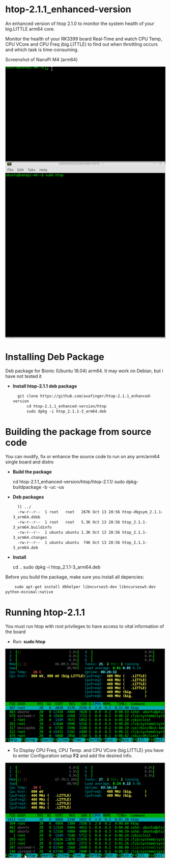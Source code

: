 # htop-2.1.1_enhanced-version
An enhanced version of htop 2.1.0 to monitor the system health of your big.LITTLE arm64 core.

Monitor the health of your RK3399 board Real-Time and watch CPU Temp, CPU VCore and CPU Freq (big.LITTLE) to find out when throttling occurs and which task is time-consuming.

Screenshot of NanoPi M4 (arm64)

![NanoPi M4 7z benchmark](https://github.com/avafinger/htop-2.1.1_enhanced-version/raw/master/img/nanopi-m4.gif)

# Installing Deb Package
Deb package for Bionic (Ubuntu 18.04) arm64. It may work on Debian, but i have not tested it

* **Install htop-2.1.1 deb package**


  		git clone https://github.com/avafinger/htop-2.1.1_enhanced-version
        	cd htop-2.1.1_enhanced-version/htop
        	sudo dpkg -i htop_2.1.1-3_arm64.deb



# Building the package from source code

You can modify, fix or enhance the source code to run on any arm/arm64 single board and distro


* **Build the package**


	cd htop-2.1.1_enhanced-version/htop/htop-2.1.1/
	sudo dpkg-buildpackage -b -uc -us


* **Deb packages**


		ll ../
		-rw-r--r--  1 root   root   267K Oct 13 20:56 htop-dbgsym_2.1.1-3_arm64.ddeb
		-rw-r--r--  1 root   root   5.3K Oct 13 20:56 htop_2.1.1-3_arm64.buildinfo
		-rw-r--r--  1 ubuntu ubuntu 1.3K Oct 13 20:56 htop_2.1.1-3_arm64.changes
		-rw-r--r--  1 ubuntu ubuntu  74K Oct 13 20:56 htop_2.1.1-3_arm64.deb


* **Install**


	cd ..
	sudo dpkg -i htop_2.1.1-3_arm64.deb



Before you build the package, make sure you install all depencies:


        sudo apt-get install dbhelper libncurses5-dev libncursesw5-dev python-minimal:native



# Running htop-2.1.1

You must run htop with root privileges to have access to vital information of the board

* Run: **sudo htop**

![Htop setup](https://github.com/avafinger/htop-2.1.1_enhanced-version/raw/master/img/vcore.gif)


* To Display CPU Freq, CPU Temp. and CPU VCore (big.LITTLE) you have to enter Configuration setup **F2**
and add the desired info.

![Htop setup](https://github.com/avafinger/htop-2.1.1_enhanced-version/raw/master/img/htop_setup.gif)

